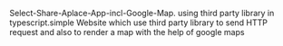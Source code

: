 Select-Share-Aplace-App-incl-Google-Map.
using third party library in typescript.simple Website which use third party library to send HTTP request and also to render a map with the help of google maps